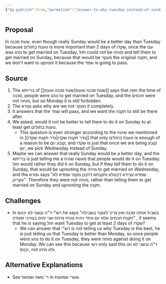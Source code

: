 ```yaml
---
{"dg-publish":true,"permalink":"/answer-to-why-tuesday-instead-of-sunday/","tags":["בבלי/נשים/כתובות/ג"]}
---
```


## Proposal

In שעת סכנה, even though really Sunday would be a better day than Tuesday because טענת בתולים is more important than 2 days of שקדו, once the עם was נוהג to get married on Tuesday, חזל could not be מוחה and tell them to get married on Sunday, because that would be מעקר the original תקנה, and we don't want to uproot it because the שמד is going to pass.
## Source

1. The ברייתא of [[שעת סכנה ואונס\|שעת סכנה ואונס]] says that rom the time of סכנה, people were נוהג to get married on Tuesday, and the חכמים were not מוחה, but on Monday it is still forbidden.
2. The גמרא asks why are we not מעקר it completely.
3. It answers that the שמד will pass, and we want the תקנה to still be there after.
4. We asked, would it not be better to tell them to do it on Sunday to at least get טענת בתולים.
	+ This question is even stronger according to the שיטה we mentioned in [[גדר תקנת שקדו\|גדר תקנת שקדו]] that only טענת בתולים is enough of a reason to be קובע יום, and שקדו is just that once we are being קובע יום, we pick Wednesday instead of Sunday.
5. Maybe we can answer that really Sunday would be a better day, and the ברייתא is just telling me a מעשה שהיה that people would do it on Tuesday. חזל would rather they did it on Sunday, but if they tell them to do it on Sunday, that would be uprooting the גזירה to get married on Wednesday, and the גמרא says "שמדא עבידא דבטלא ותקנתא דרבנן מקמי שמדא לא עקרינן". Therefore they were not מוחה, rather than telling them to get married on Sunday and uprooting the תקנה.
## Challenges

+ In רש"י ד"ה ובשני לא יכנוס he says "בשביל אותה סכנה ואין צריך לעקור בשבילה תקנת חכמים אלא יום אחד ויהיה טורח מיהת שני ימים בצורכי סעודה" , it seems that he is saying חזל want Tuesday to get at least 2 days of שקדו?
	+ We can answer that רש"י is not telling us why Tuesday is the best, he is just telling us that Tuesday is better than Monday, so once people were נוהג to do it on  Tuesday, they were מוחה against doing it on Monday. We can see this because רשי only said this on ד"ה ובשני לא יכנוס, not ולא מיחו.

## Alternative Explanations

+ See ר' משה שמואל in שערי שמועות.
